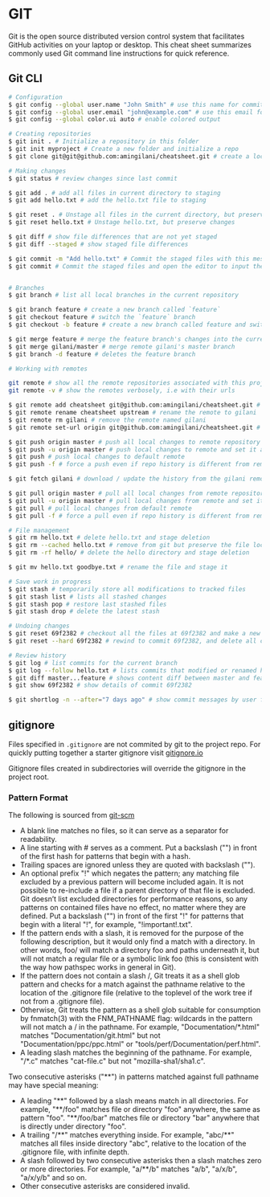 # GIT

Git is the open source distributed version control system that facilitates GitHub activities on your laptop or
desktop. This cheat sheet summarizes commonly used Git command line instructions for quick reference.


## Git CLI

```bash
# Configuration
$ git config --global user.name "John Smith" # use this name for commits
$ git config --global user.email "john@example.com" # use this email for commits
$ git config --global color.ui auto # enable colored output

# Creating repositories
$ git init . # Initialize a repository in this folder
$ git init myproject # Create a new folder and initialize a repo
$ git clone git@git@github.com:amingilani/cheatsheet.git # create a local clone

# Making changes
$ git status # review changes since last commit

$ git add . # add all files in current directory to staging
$ git add hello.txt # add the hello.txt file to staging

$ git reset . # Unstage all files in the current directory, but preserve changes
$ git reset hello.txt # Unstage hello.txt, but preserve changes

$ git diff # show file differences that are not yet staged
$ git diff --staged # show staged file differences

$ git commit -m "Add hello.txt" # Commit the staged files with this message
$ git commit # Commit the staged files and open the editor to input the message


# Branches
$ git branch # list all local branches in the current repository

$ git branch feature # create a new branch called `feature`
$ git checkout feature # switch the `feature` branch
$ git checkout -b feature # create a new branch called feature and switch to it

$ git merge feature # merge the feature branch's changes into the current branch
$ git merge gilani/master # merge remote gilani's master branch
$ git branch -d feature # deletes the feature branch

# Working with remotes

git remote # show all the remote repositories associated with this project
git remote -v # show the remotes verbosely, i.e with their urls

$ git remote add cheatsheet git@github.com:amingilani/cheatsheet.git # add a remote
$ git remote rename cheatsheet upstream # rename the remote to gilani
$ git remote rm gilani # remove the remote named gilani
$ git remote set-url origin git@github.com:amingilani/cheatsheet.git # change remote url

$ git push origin master # push all local changes to remote repository's master
$ git push -u origin master # push local changes to remote and set it as default
$ git push # push local changes to default remote
$ git push -f # force a push even if repo history is different from remote

$ git fetch gilani # download / update the history from the gilani remote

$ git pull origin master # pull all local changes from remote repository's master
$ git pull -u origin master # pull local changes from remote and set it as default
$ git pull # pull local changes from default remote
$ git pull -f # force a pull even if repo history is different from remote

# File management
$ git rm hello.txt # delete hello.txt and stage deletion
$ git rm --cached hello.txt # remove from git but preserve the file locally
$ git rm -rf hello/ # delete the hello directory and stage deletion

$ git mv hello.txt goodbye.txt # rename the file and stage it

# Save work in progress
$ git stash # temporarily store all modifications to tracked files
$ git stash list # lists all stashed changes
$ git stash pop # restore last stashed files
$ git stash drop # delete the latest stash

# Undoing changes
$ git reset 69f2382 # checkout all the files at 69f2382 and make a new commit
$ git reset --hard 69f2382 # rewind to commit 69f2382, and delete all commits since

# Review history
$ git log # list commits for the current branch
$ git log --follow hello.txt # lists commits that modified or renamed hello.txt
$ git diff master...feature # shows content diff between master and feature
$ git show 69f2382 # show details of commit 69f2382

$ git shortlog -n --after="7 days ago" # show commit messages by user for 7 days
```

## gitignore

Files specified in `.gitignore` are not commited by git to the project repo.
For quickly putting together a starter gitignore visit [gitignore.io](https://gitignore.io)

Gitignore files created in subdirectories will override the gitignore in the
project root.


### Pattern Format

The following is sourced from [git-scm](https://git-scm.com/docs/gitignore)

* A blank line matches no files, so it can serve as a separator for readability.
* A line starting with # serves as a comment. Put a backslash ("\") in front of the first hash for patterns that begin with a hash.
* Trailing spaces are ignored unless they are quoted with backslash ("\").
* An optional prefix "!" which negates the pattern; any matching file excluded by a previous pattern will become included again. It is not possible to re-include a file if a parent directory of that file is excluded. Git doesn’t list excluded directories for performance reasons, so any patterns on contained files have no effect, no matter where they are defined. Put a backslash ("\") in front of the first "!" for patterns that begin with a literal "!", for example, "\!important!.txt".
* If the pattern ends with a slash, it is removed for the purpose of the following description, but it would only find a match with a directory. In other words, foo/ will match a directory foo and paths underneath it, but will not match a regular file or a symbolic link foo (this is consistent with the way how pathspec works in general in Git).
* If the pattern does not contain a slash /, Git treats it as a shell glob pattern and checks for a match against the pathname relative to the location of the .gitignore file (relative to the toplevel of the work tree if not from a .gitignore file).
* Otherwise, Git treats the pattern as a shell glob suitable for consumption by fnmatch(3) with the FNM_PATHNAME flag: wildcards in the pattern will not match a / in the pathname. For example, "Documentation/*.html" matches "Documentation/git.html" but not "Documentation/ppc/ppc.html" or "tools/perf/Documentation/perf.html".
* A leading slash matches the beginning of the pathname. For example, "/*.c" matches "cat-file.c" but not "mozilla-sha1/sha1.c".

Two consecutive asterisks ("**") in patterns matched against full pathname may have special meaning:

* A leading "\*\*" followed by a slash means match in all directories. For example, "\*\*/foo" matches file or directory "foo" anywhere, the same as pattern "foo". "\*\*/foo/bar" matches file or directory "bar" anywhere that is directly under directory "foo".
* A trailing "/\*\*" matches everything inside. For example, "abc/\*\*" matches all files inside directory "abc", relative to the location of the .gitignore file, with infinite depth.
* A slash followed by two consecutive asterisks then a slash matches zero or more directories. For example, "a/\*\*/b" matches "a/b", "a/x/b", "a/x/y/b" and so on.
* Other consecutive asterisks are considered invalid.
